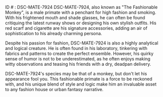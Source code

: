 ID # : DSC-MATE-7924
DSC-MATE-7924, also known as "The Fashionable Monkey", is a male primate with a penchant for high fashion and smoking. With his frightened mouth and shade glasses, he can often be found critiquing the latest runway shows or designing his own stylish outfits. His red scarf and cigarette are his signature accessories, adding an air of sophistication to his already charming persona.

Despite his passion for fashion, DSC-MATE-7924 is also a highly analytical and logical creature. He is often found in his laboratory, tinkering with fabrics and patterns to create the perfect ensemble. However, his quirky sense of humor is not to be underestimated, as he often enjoys making witty observations and teasing his friends with a dry, deadpan delivery.

DSC-MATE-7924's species may be that of a monkey, but don't let his appearance fool you. This fashionable primate is a force to be reckoned with, and his unique blend of style and logic make him an invaluable asset to any fashion house or urban fantasy narrative.